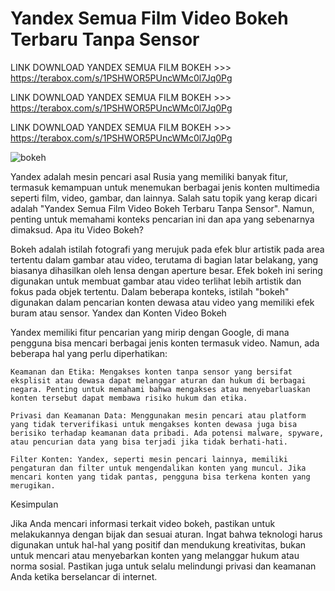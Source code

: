 # Yandex Semua Film Video Bokeh Terbaru Tanpa Sensor

LINK DOWNLOAD YANDEX SEMUA FILM BOKEH >>> https://terabox.com/s/1PSHWOR5PUncWMc0l7Jq0Pg

LINK DOWNLOAD YANDEX SEMUA FILM BOKEH >>> https://terabox.com/s/1PSHWOR5PUncWMc0l7Jq0Pg

LINK DOWNLOAD YANDEX SEMUA FILM BOKEH >>> https://terabox.com/s/1PSHWOR5PUncWMc0l7Jq0Pg

![bokeh](https://github.com/iik03/example/blob/bae954985c1dfcc055dcaea01f5cd0f21154744a/bokeh.jpg)


Yandex adalah mesin pencari asal Rusia yang memiliki banyak fitur, termasuk kemampuan untuk menemukan berbagai jenis konten multimedia seperti film, video, gambar, dan lainnya. Salah satu topik yang kerap dicari adalah "Yandex Semua Film Video Bokeh Terbaru Tanpa Sensor". Namun, penting untuk memahami konteks pencarian ini dan apa yang sebenarnya dimaksud.
Apa itu Video Bokeh?

Bokeh adalah istilah fotografi yang merujuk pada efek blur artistik pada area tertentu dalam gambar atau video, terutama di bagian latar belakang, yang biasanya dihasilkan oleh lensa dengan aperture besar. Efek bokeh ini sering digunakan untuk membuat gambar atau video terlihat lebih artistik dan fokus pada objek tertentu. Dalam beberapa konteks, istilah "bokeh" digunakan dalam pencarian konten dewasa atau video yang memiliki efek buram atau sensor.
Yandex dan Konten Video Bokeh

Yandex memiliki fitur pencarian yang mirip dengan Google, di mana pengguna bisa mencari berbagai jenis konten termasuk video. Namun, ada beberapa hal yang perlu diperhatikan:

    Keamanan dan Etika: Mengakses konten tanpa sensor yang bersifat eksplisit atau dewasa dapat melanggar aturan dan hukum di berbagai negara. Penting untuk memahami bahwa mengakses atau menyebarluaskan konten tersebut dapat membawa risiko hukum dan etika.

    Privasi dan Keamanan Data: Menggunakan mesin pencari atau platform yang tidak terverifikasi untuk mengakses konten dewasa juga bisa berisiko terhadap keamanan data pribadi. Ada potensi malware, spyware, atau pencurian data yang bisa terjadi jika tidak berhati-hati.

    Filter Konten: Yandex, seperti mesin pencari lainnya, memiliki pengaturan dan filter untuk mengendalikan konten yang muncul. Jika mencari konten yang tidak pantas, pengguna bisa terkena konten yang merugikan.

Kesimpulan

Jika Anda mencari informasi terkait video bokeh, pastikan untuk melakukannya dengan bijak dan sesuai aturan. Ingat bahwa teknologi harus digunakan untuk hal-hal yang positif dan mendukung kreativitas, bukan untuk mencari atau menyebarkan konten yang melanggar hukum atau norma sosial. Pastikan juga untuk selalu melindungi privasi dan keamanan Anda ketika berselancar di internet.
